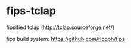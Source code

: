 # fips-tclap

fipsified tclap (http://tclap.sourceforge.net/)

fips build system: https://github.com/floooh/fips